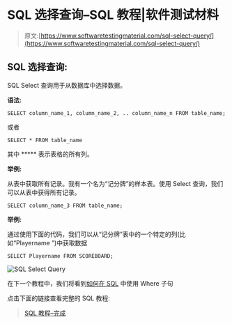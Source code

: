 # SQL 选择查询–SQL 教程|软件测试材料

> 原文:[https://www.softwaretestingmaterial.com/sql-select-query/](https://www.softwaretestingmaterial.com/sql-select-query/)

## **SQL 选择查询:**

SQL Select 查询用于从数据库中选择数据。

**语法:**

```
SELECT column_name_1, column_name_2, .. column_name_n FROM table_name;
```

或者

```
SELECT * FROM table_name
```

其中 ***** 表示表格的所有列。

**举例:**

从表中获取所有记录。我有一个名为“记分牌”的样本表。使用 Select 查询，我们可以从表中获得所有记录。

```
SELECT column_name_3 FROM table_name;
```

**举例:**

通过使用下面的代码，我们可以从“记分牌”表中的一个特定的列(比如“Playername ”)中获取数据

```
SELECT Playername FROM SCOREBOARD;
```

![SQL Select Query](img/f02333fc9a4cd3c3cadaa5511aaa1dff.png)

在下一个教程中，我们将看到[如何在 SQL](https://www.softwaretestingmaterial.com/sql-where-clause/) 中使用 Where 子句

点击下面的链接查看完整的 SQL 教程:

> [SQL 教程–完成](https://www.softwaretestingmaterial.com/sql-tutorial-complete/)
